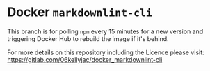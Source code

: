 # Docker `markdownlint-cli`

This branch is for polling `npm` every 15 minutes for a new version and triggering Docker Hub to rebuild the image if
it's behind.

For more details on this repository including the Licence please visit:
<https://gitlab.com/06kellyjac/docker_markdownlint-cli>

